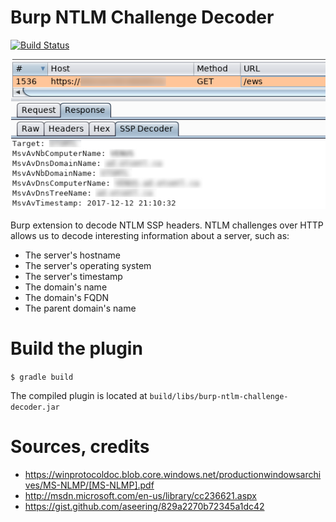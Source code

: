 # Burp NTLM Challenge Decoder

[![Build Status](https://travis-ci.org/GoSecure/burp-ssp-decoder.svg?branch=master)](https://travis-ci.org/GoSecure/burp-ssp-decoder)

![Burp SSP Decoder](/images/version_1.png)

Burp extension to decode NTLM SSP headers. NTLM challenges over HTTP allows us to decode interesting information about a server, such as:
- The server's hostname
- The server's operating system
- The server's timestamp
- The domain's name
- The domain's FQDN
- The parent domain's name

# Build the plugin

`$ gradle build`

The compiled plugin is located at `build/libs/burp-ntlm-challenge-decoder.jar`

# Sources, credits
- https://winprotocoldoc.blob.core.windows.net/productionwindowsarchives/MS-NLMP/[MS-NLMP].pdf
- http://msdn.microsoft.com/en-us/library/cc236621.aspx
- https://gist.github.com/aseering/829a2270b72345a1dc42
